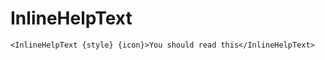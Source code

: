 # InlineHelpText

```svelte
<InlineHelpText {style} {icon}>You should read this</InlineHelpText>
```
